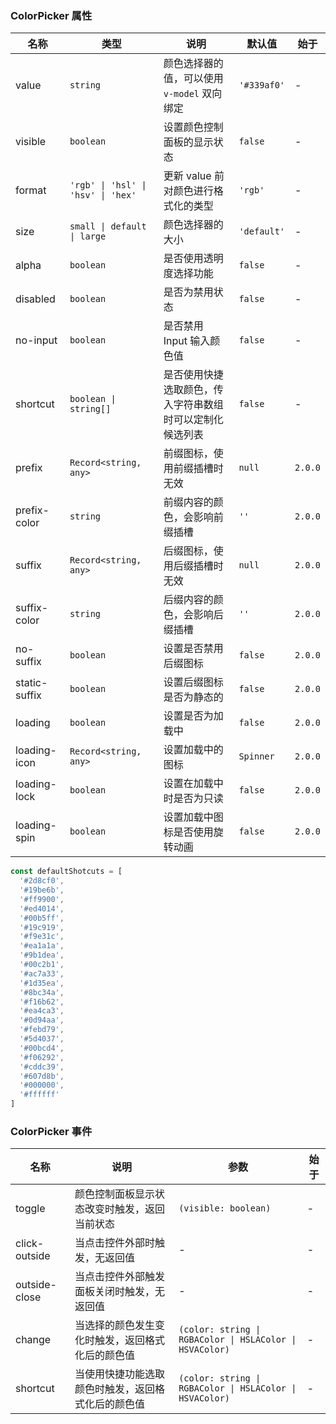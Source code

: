 ### ColorPicker 属性

| 名称          | 类型                               | 说明                                                     | 默认值      | 始于    |
| ------------- | ---------------------------------- | -------------------------------------------------------- | ----------- | ------- |
| value         | `string`                           | 颜色选择器的值，可以使用 `v-model` 双向绑定              | `'#339af0'` | -       |
| visible       | `boolean`                          | 设置颜色控制面板的显示状态                               | `false`     | -       |
| format        | `'rgb' \| 'hsl' \| 'hsv' \| 'hex'` | 更新 value 前对颜色进行格式化的类型                      | `'rgb'`     | -       |
| size          | `small \| default \| large`        | 颜色选择器的大小                                         | `'default'` | -       |
| alpha         | `boolean`                          | 是否使用透明度选择功能                                   | `false`     | -       |
| disabled      | `boolean`                          | 是否为禁用状态                                           | `false`     | -       |
| no-input      | `boolean`                          | 是否禁用 Input 输入颜色值                                | `false`     | -       |
| shortcut      | `boolean \| string[]`              | 是否使用快捷选取颜色，传入字符串数组时可以定制化候选列表 | `false`     | -       |
| prefix        | `Record<string, any>`              | 前缀图标，使用前缀插槽时无效                             | `null`      | `2.0.0` |
| prefix-color  | `string`                           | 前缀内容的颜色，会影响前缀插槽                           | `''`        | `2.0.0` |
| suffix        | `Record<string, any>`              | 后缀图标，使用后缀插槽时无效                             | `null`      | `2.0.0` |
| suffix-color  | `string`                           | 后缀内容的颜色，会影响后缀插槽                           | `''`        | `2.0.0` |
| no-suffix     | `boolean`                          | 设置是否禁用后缀图标                                     | `false`     | `2.0.0` |
| static-suffix | `boolean`                          | 设置后缀图标是否为静态的                                 | `false`     | `2.0.0` |
| loading       | `boolean`                          | 设置是否为加载中                                         | `false`     | `2.0.0` |
| loading-icon  | `Record<string, any>`              | 设置加载中的图标                                         | `Spinner`   | `2.0.0` |
| loading-lock  | `boolean`                          | 设置在加载中时是否为只读                                 | `false`     | `2.0.0` |
| loading-spin  | `boolean`                          | 设置加载中图标是否使用旋转动画                           | `false`     | `2.0.0` |

```js
const defaultShotcuts = [
  '#2d8cf0',
  '#19be6b',
  '#ff9900',
  '#ed4014',
  '#00b5ff',
  '#19c919',
  '#f9e31c',
  '#ea1a1a',
  '#9b1dea',
  '#00c2b1',
  '#ac7a33',
  '#1d35ea',
  '#8bc34a',
  '#f16b62',
  '#ea4ca3',
  '#0d94aa',
  '#febd79',
  '#5d4037',
  '#00bcd4',
  '#f06292',
  '#cddc39',
  '#607d8b',
  '#000000',
  '#ffffff'
]
```

### ColorPicker 事件

| 名称          | 说明                                               | 参数                                                     | 始于 |
| ------------- | -------------------------------------------------- | -------------------------------------------------------- | ---- |
| toggle        | 颜色控制面板显示状态改变时触发，返回当前状态       | `(visible: boolean)`                                     | -    |
| click-outside | 当点击控件外部时触发，无返回值                     | -                                                        | -    |
| outside-close | 当点击控件外部触发面板关闭时触发，无返回值         | -                                                        | -    |
| change        | 当选择的颜色发生变化时触发，返回格式化后的颜色值   | `(color: string \| RGBAColor \| HSLAColor \| HSVAColor)` | -    |
| shortcut      | 当使用快捷功能选取颜色时触发，返回格式化后的颜色值 | `(color: string \| RGBAColor \| HSLAColor \| HSVAColor)` | -    |

